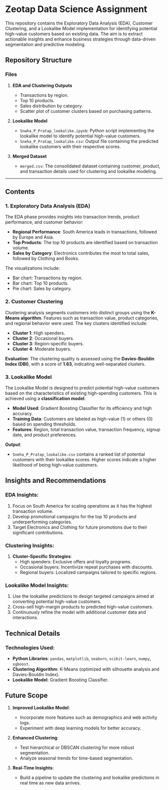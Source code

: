 # Zeotap Data Science Assignment
 

This repository contains the Exploratory Data Analysis (EDA), Customer Clustering, and a Lookalike Model implementation for identifying potential high-value customers based on existing data. The aim is to extract actionable insights and enhance business strategies through data-driven segmentation and predictive modeling.


## **Repository Structure**

### **Files**

1. **EDA and Clustering Outputs**
     - Transactions by region.
     - Top 10 products.
     - Sales distribution by category.
     - Scatter plot of customer clusters based on purchasing patterns.

2. **Lookalike Model**
   - `Snwha_P_Pratap_lookalike.ipynb`: Python script implementing the lookalike model to identify potential high-value customers.
   - `Sneha_P_Pratap_lookalike.csv`: Output file containing the predicted lookalike customers with their respective scores.

3. **Merged Dataset**
   - `merged.csv`: The consolidated dataset containing customer, product, and transaction details used for clustering and lookalike modeling.

---

## **Contents**

### **1. Exploratory Data Analysis (EDA)**

The EDA phase provides insights into transaction trends, product performance, and customer behavior:
- **Regional Performance**: South America leads in transactions, followed by Europe and Asia.
- **Top Products**: The top 10 products are identified based on transaction volume.
- **Sales by Category**: Electronics contributes the most to total sales, followed by Clothing and Books.

The visualizations include:
- Bar chart: Transactions by region.
- Bar chart: Top 10 products.
- Pie chart: Sales by category.

### **2. Customer Clustering**

Clustering analysis segments customers into distinct groups using the **K-Means algorithm**. Features such as transaction value, product categories, and regional behavior were used. The key clusters identified include:
- **Cluster 1**: High spenders.
- **Cluster 2**: Occasional buyers.
- **Cluster 3**: Region-specific buyers.
- **Cluster 4**: Moderate buyers.

**Evaluation**: The clustering quality is assessed using the **Davies-Bouldin Index (DBI)**, with a score of **1.63**, indicating well-separated clusters.

### **3. Lookalike Model**

The Lookalike Model is designed to predict potential high-value customers based on the characteristics of existing high-spending customers. This is achieved using a **classification model**:
- **Model Used**: Gradient Boosting Classifier for its efficiency and high accuracy.
- **Training Data**: Customers are labeled as high-value (1) or others (0) based on spending thresholds.
- **Features**: Region, total transaction value, transaction frequency, signup date, and product preferences.

**Output**:
- `Sneha_P_Pratap_lookalike.csv` contains a ranked list of potential customers with their lookalike scores. Higher scores indicate a higher likelihood of being high-value customers.


## **Insights and Recommendations**

### **EDA Insights**:
1. Focus on South America for scaling operations as it has the highest transaction volume.
2. Develop promotional campaigns for the top 10 products and underperforming categories.
3. Target Electronics and Clothing for future promotions due to their significant contributions.

### **Clustering Insights**:
1. **Cluster-Specific Strategies**:
   - High spenders: Exclusive offers and loyalty programs.
   - Occasional buyers: Incentivize repeat purchases with discounts.
   - Regional buyers: Localized campaigns tailored to specific regions.

### **Lookalike Model Insights**:
1. Use the lookalike predictions to design targeted campaigns aimed at converting potential high-value customers.
2. Cross-sell high-margin products to predicted high-value customers.
3. Continuously refine the model with additional customer data and interactions.



## **Technical Details**

### **Technologies Used**:
- **Python Libraries**: `pandas`, `matplotlib`, `seaborn`, `scikit-learn`, `numpy`, `xgboost`.
- **Clustering Algorithm**: K-Means (optimized with silhouette analysis and Davies-Bouldin Index).
- **Lookalike Model**: Gradient Boosting Classifier.



## **Future Scope**

1. **Improved Lookalike Model**:
   - Incorporate more features such as demographics and web activity logs.
   - Experiment with deep learning models for better accuracy.

2. **Enhanced Clustering**:
   - Test hierarchical or DBSCAN clustering for more robust segmentation.
   - Analyze seasonal trends for time-based segmentation.

3. **Real-Time Insights**:
   - Build a pipeline to update the clustering and lookalike predictions in real time as new data arrives.
